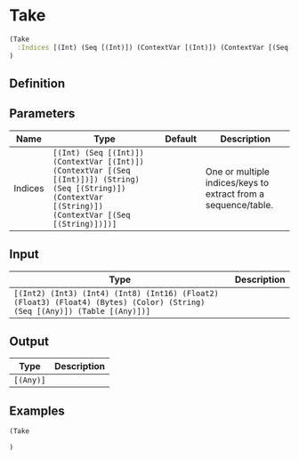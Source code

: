 # Take

```clojure
(Take
  :Indices [(Int) (Seq [(Int)]) (ContextVar [(Int)]) (ContextVar [(Seq [(Int)])]) (String) (Seq [(String)]) (ContextVar [(String)]) (ContextVar [(Seq [(String)])])]
)
```

## Definition


## Parameters
| Name | Type | Default | Description |
|------|------|---------|-------------|
| Indices | `[(Int) (Seq [(Int)]) (ContextVar [(Int)]) (ContextVar [(Seq [(Int)])]) (String) (Seq [(String)]) (ContextVar [(String)]) (ContextVar [(Seq [(String)])])]` |  | One or multiple indices/keys to extract from a sequence/table. |


## Input
| Type | Description |
|------|-------------|
| `[(Int2) (Int3) (Int4) (Int8) (Int16) (Float2) (Float3) (Float4) (Bytes) (Color) (String) (Seq [(Any)]) (Table [(Any)])]` |  |


## Output
| Type | Description |
|------|-------------|
| `[(Any)]` |  |


## Examples

```clojure
(Take

)
```
